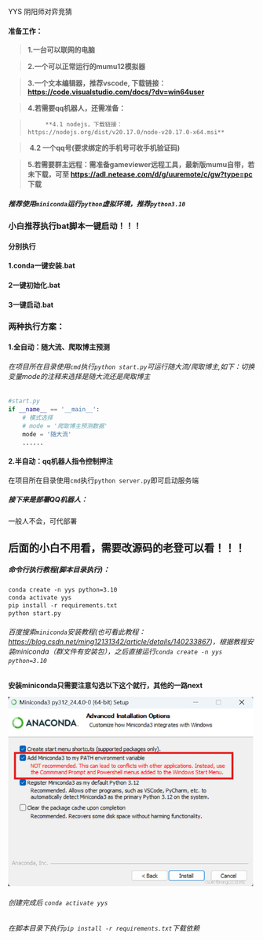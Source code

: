 YYS 阴阳师对弈竞猜
#### 准备工作：

> **1.一台可以联网的电脑**

>  **2.一个可以正常运行的mumu12模拟器**

>  **3.一个文本编辑器，推荐vscode, 下载链接：https://code.visualstudio.com/docs/?dv=win64user**

>  **4.若需要qq机器人，还需准备：**

>       ​	**4.1 nodejs，下载链接：https://nodejs.org/dist/v20.17.0/node-v20.17.0-x64.msi**

>    ​	**4.2 一个qq号(要求绑定的手机号可收手机验证码)**

> **5.若需要群主远程：需准备gameviewer远程工具，最新版mumu自带，若未下载，可至 https://adl.netease.com/d/g/uuremote/c/gw?type=pc 下载**

##### 推荐使用`miniconda`运行`python`虚拟环境，推荐`python3.10`



### 小白推荐执行bat脚本一键启动！！！

#### 分别执行

#### 		1.conda一键安装.bat

#### 		2一键初始化.bat

#### 		3一键启动.bat

### 两种执行方案：

#### 1.全自动：随大流、爬取博主预测

###### 在项目所在目录使用`cmd`执行`python start.py`可运行随大流/爬取博主,如下：切换变量mode的注释来选择是随大流还是爬取博主

```python
#start.py
if __name__ == '__main__':
    # 模式选择
    # mode = '爬取博主预测数据'
    mode = '随大流'
    ......
```

#### 2.半自动：qq机器人指令控制押注

在项目所在目录使用`cmd`执行`python server.py`即可启动服务端

##### 接下来是部署QQ机器人：

一般人不会，可代部署

## 后面的小白不用看，需要改源码的老登可以看！！！

##### 命令行执行教程(脚本目录执行)：

```shell
conda create -n yys python=3.10
conda activate yys
pip install -r requirements.txt
python start.py
```



###### 百度搜索`miniconda`安装教程(也可看此教程：https://blog.csdn.net/ming12131342/article/details/140233867)，根据教程安装miniconda（群文件有安装包），之后直接运行`conda create -n yys python=3.10`

**安装miniconda只需要注意勾选以下这个就行，其他的一路next**

<img src="conda.png" alt="conda" style="zoom: 67%;" />

###### 创建完成后 `conda activate yys`

###### 在脚本目录下执行`pip install -r requirements.txt`下载依赖

